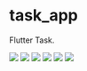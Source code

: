 # task_app

Flutter Task.

![](/ReadmeImages/1.png)
![](/ReadmeImages/2.png)
![](/ReadmeImages/3.png)
![](/ReadmeImages/4.png)
![](/ReadmeImages/5.png)
![](/ReadmeImages/6.png)
